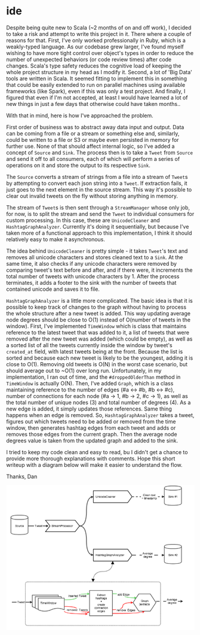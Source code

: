 # ide

Despite being quite new to Scala (~2 months of on and off work), I decided to take a risk and attempt to write this project in it. There where a couple of reasons for that. First, I've only worked professionally in Ruby, which is a weakly-typed language. As our codebase grew larger, I've found myself wishing to have more tight control over object's types in order to reduce the number of unexpected behaviors (or code review times) after code changes. Scala's type safety reduces the cognitive load of keeping the whole project structure in my head as I modify it. Second, a lot of 'Big Data' tools are written in Scala. It seemed fitting to implement this in something that could be easily extended to run on parallel machines using available frameworks (like Spark), even if this was only a test project. And finally, I figured that even if I'm not accepted, at least I would have learned a lot of new things in just a few days that otherwise could have taken months..

With that in mind, here is how I've approached the problem.

First order of business was to abstract away data input and output. Data can be coming from a file or a stream or something else and, similarly, could be written to a file or S3 or maybe even persisted in memory for further use. None of that should affect internal logic, so I've added a concept of `Source` and `Sink`. The process then is to take a `Tweet` from `Source` and send it off to all consumers, each of which will perform a series of operations on it and store the output to its respective `Sink`. 

The `Source` converts a stream of strings from a file into a stream of `Tweet`s by attempting to convert each json string into a `Tweet`. If extraction fails, it just goes to the next element in the source stream. This way it's possible to clear out invalid tweets on the fly without storing anything in memory. 

The stream of `Tweet`s is then sent through a `StreamManager` whose only job, for now, is to split the stream and send the `Tweet` to individual consumers for custom processing. In this case, these are `UnicodeCleaner` and `HashtagGraphAnalyzer`. Currently it's doing it sequentially, but because I've taken more of a functional approach to this implementation, I think it should relatively easy to make it asynchronous. 

The idea behind `UnicodeCleaner` is pretty simple - it takes `Tweet`'s text and removes all unicode characters and stores cleaned text to a `Sink`. At the same time, it also checks if any unicode characters were removed by comparing tweet's text before and after, and if there were, it increments the total number of tweets with unicode characters by 1. After the process terminates, it adds a footer to the sink with the number of tweets that contained unicode and saves it to file.

`HashtagGraphAnalyzer` is a little more complicated. The basic idea is that it is possible to keep track of changes to the graph without having to process the whole structure after a new tweet is added. This way updating average node degrees should be close to O(1) instead of O(number of tweets in the window). 
First, I've implemented `TimeWindow` which is class that maintains reference to the latest tweet that was added to it, a list of tweets that were removed after the new tweet was added (which could be empty), as well as a sorted list of all the tweets currently inside the window by tweet's `created_at` field, with latest tweets being at the front. Because the list is sorted and because each new tweet is likely to be the youngest, adding it is close to O(1). Removing old tweets is O(N) in the worst case scenario, but should average out to ~O(1) over long run. Unfortunately, in my implementation, I ran out of time, and the `#droppedOlderThan` method in `TimeWindow` is actually O(N). 
Then, I've added `Graph`, which is a class maintaining reference to the number of edges (#a <-> #b, #b <-> #c), number of connections for each node (#a -> 1, #b -> 2, #c -> 1), as well as the total number of unique nodes (3) and total number of degrees (4). As a new edge is added, it simply updates those references. Same thing happens when an edge is removed. 
So, `HashtagGraphAnalyzer` takes a tweet, figures out which tweets need to be added or removed from the time window, then generates hashtag edges from each tweet and adds or removes those edges from the current graph. Then the average node degrees value is taken from the updated graph and added to the sink. 

I tried to keep my code clean and easy to read, bu I didn't get a chance to provide more thorough explanations with comments. Hope this short writeup with a diagram below will make it easier to understand the flow. 

Thanks, 
Dan


![alt tag](public/images/ide.png)
